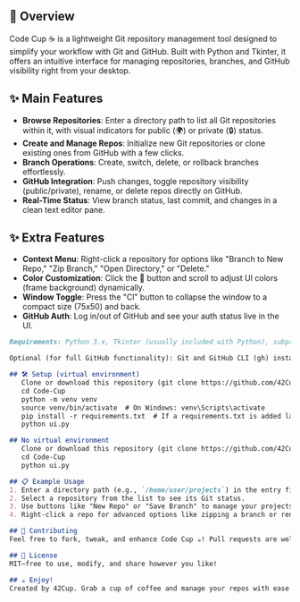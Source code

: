 ## 🚀 Overview
Code Cup ☕ is a lightweight Git repository management tool designed to simplify your workflow with Git and GitHub. Built with Python and Tkinter, it offers an intuitive interface for managing repositories, branches, and GitHub visibility right from your desktop.

## ✨ Main Features
- **Browse Repositories**: Enter a directory path to list all Git repositories within it, with visual indicators for public (🌍) or private (🔒) status.
- **Create and Manage Repos**: Initialize new Git repositories or clone existing ones from GitHub with a few clicks.
- **Branch Operations**: Create, switch, delete, or rollback branches effortlessly.
- **GitHub Integration**: Push changes, toggle repository visibility (public/private), rename, or delete repos directly on GitHub.
- **Real-Time Status**: View branch status, last commit, and changes in a clean text editor pane.

## ✨ Extra Features
- **Context Menu**: Right-click a repository for options like "Branch to New Repo," "Zip Branch," "Open Directory," or "Delete."
- **Color Customization**: Click the 🎨 button and scroll to adjust UI colors (frame background) dynamically.
- **Window Toggle**: Press the "Cl" button to collapse the window to a compact size (75x50) and back.
- **GitHub Auth**: Log in/out of GitHub and see your auth status live in the UI.

```markdown
Requirements: Python 3.x, Tkinter (usually included with Python), subprocess, json, os, shutil

Optional (for full GitHub functionality): Git and GitHub CLI (gh) installed and configured

## 🛠️ Setup (virtual environment)
   Clone or download this repository (git clone https://github.com/42Cup/Code-Cup).
   cd Code-Cup
   python -m venv venv
   source venv/bin/activate  # On Windows: venv\Scripts\activate
   pip install -r requirements.txt  # If a requirements.txt is added later
   python ui.py

## No virtual environment
   Clone or download this repository (git clone https://github.com/42Cup/Code-Cup).
   cd Code-Cup
   python ui.py

## 📋 Example Usage
1. Enter a directory path (e.g., `/home/user/projects`) in the entry field and press Enter.
2. Select a repository from the list to see its Git status.
3. Use buttons like "New Repo" or "Save Branch" to manage your projects.
4. Right-click a repo for advanced options like zipping a branch or renaming it.

## 🤝 Contributing
Feel free to fork, tweak, and enhance Code Cup ☕! Pull requests are welcome—let's brew something great together!

## 📜 License
MIT—free to use, modify, and share however you like!

## ☕ Enjoy!
Created by 42Cup. Grab a cup of coffee and manage your repos with ease!
